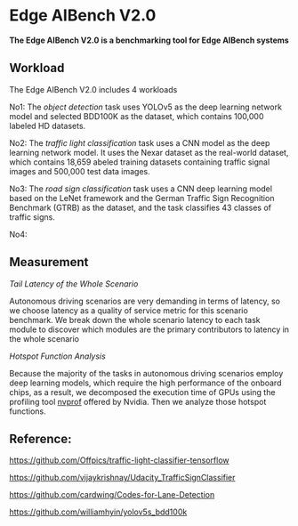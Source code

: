 # Edge AIBench V2.0
**The Edge AIBench V2.0 is a benchmarking tool for Edge AIBench systems**

## Workload

The Edge AIBench V2.0 includes 4 workloads

No1: The *object detection* task uses YOLOv5 as the deep learning network model and selected BDD100K as the
dataset, which contains 100,000 labeled HD datasets.

No2: The *traffic light classification* task uses a CNN model as the deep learning network model. It uses the Nexar dataset as the real-world dataset, which contains 18,659 abeled training datasets containing traffic signal images and 500,000 test data images.

No3: The *road sign classification* task uses a CNN deep learning model based on the LeNet framework and the German Traffic Sign Recognition Benchmark (GTRB) as the dataset, and the task classifies 43 classes of traffic signs.

No4: 

## Measurement

*Tail Latency of the Whole Scenario*

Autonomous driving scenarios are very demanding in terms of latency, so we choose latency as a quality of service metric for this scenario benchmark. We break down the whole scenario latency to each task module to discover which modules are the primary contributors to latency in the whole scenario


*Hotspot Function Analysis*

Because the majority of the tasks in autonomous driving scenarios employ deep learning models, which require the high performance of the onboard chips, as a result, we decomposed the execution time of GPUs using the profiling tool [nvprof]( https://docs.nvidia.com/cuda/profiler-usersguid) offered by Nvidia. Then we analyze those hotspot functions.

## Reference:

https://github.com/Offpics/traffic-light-classifier-tensorflow

https://github.com/vijaykrishnay/Udacity_TrafficSignClassifier

https://github.com/cardwing/Codes-for-Lane-Detection

https://github.com/williamhyin/yolov5s_bdd100k

